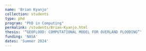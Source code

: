 ```yaml
---
name: 'Brian Kyanjo'
collection: students
type: phd
program: "PhD in Computing"
permalink: /students/Brian-Kyanjo.html
thesis: '“GEOFLOOD: COMPUTATIONAL MODEL FOR OVERLAND FLOODING”'
funding: 'NASA'
dates: 'Summer 2024'
---
```

